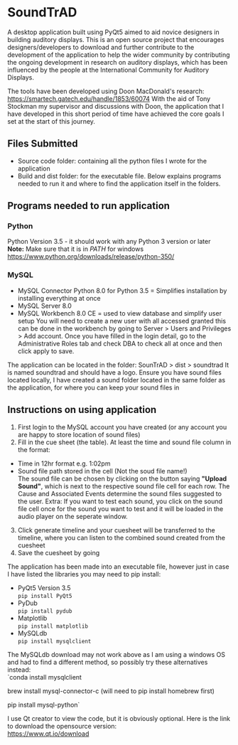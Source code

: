 # SoundTrAD
A desktop application built using PyQt5 aimed to aid novice designers in building auditory displays. This is an open source project that encourages designers/developers to download and further contribute to the development of the application to help the wider community by contributing the ongoing development in research on auditory displays, which has been influenced by the people at the International Community for Auditory Displays. 

The tools have been developed using Doon MacDonald's research: https://smartech.gatech.edu/handle/1853/60074 
With the aid of Tony Stockman my supervisor and discussions with Doon, the application that I have developed in this short period of time have achieved the core goals I set at the start of this journey. 

## Files Submitted
- Source code folder: containing all the python files I wrote for the application
- Build and dist folder: for the executable file. Below explains programs needed to run it and where to find the application itself in the folders.

## Programs needed to run application
### Python 
Python Version 3.5 - it should work with any Python 3 version or later\
**Note:** Make sure that it is in *PATH* for windows\
https://www.python.org/downloads/release/python-350/

### MySQL
- MySQL Connector Python 8.0 for Python 3.5 = Simplifies installation by installing everything at once
- MySQL Server 8.0
- MySQL Workbench 8.0 CE = used to view database and simplify user setup You will need to create a new user with all accessed granted this can be done in the workbench by going to Server > Users and Privileges > Add account. Once you have filled in the login detail, go to the Administrative Roles tab and check DBA to check all at once and then click apply to save.

The application can be located in the folder:
SounTrAD > dist > soundtrad
It is named soundtrad and should have a logo.
Ensure you have sound files located locally, I have created a sound folder located in the same folder as the application, for where you can keep your sound files in

## Instructions on using application
1. First login to the MySQL account you have created (or any account you are happy to store location of sound files)
2. Fill in the cue sheet (the table). At least the time and sound file column in the format:
 - Time in 12hr format e.g. 1:02pm
 - Sound file path stored in the cell (Not the soud file name!)\
The sound file can be chosen by clicking on the button saying **"Upload Sound"**, which is next to the respective sound file cell for each row. The Cause and Associated Events determine the sound files suggested to the user.
Extra: If you want to test each sound, you click on the sound file cell once for the sound you want to test and it will be loaded in the audio player on the seperate window.
3. Click generate timeline and your cuesheet will be transferred to the timeline, where you can listen to the combined sound created from the cuesheet
4. Save the cuesheet by going

The application has been made into an executable file, however just in case I have listed the libraries you may need to pip install:
- PyQt5 Version 3.5\
`pip install PyQt5`
- PyDub\
`pip install pydub`
- Matplotlib\
`pip install matplotlib`
- MySQLdb\
`pip install mysqlclient`

The MySQLdb download may not work above as I am using a windows OS and had to find
a different method, so possibly try these alternatives instead:\
`conda install mysqlclient

brew install mysql-connector-c  (will need to pip install homebrew first)

pip install mysql-python`


I use Qt creator to view the code, but it is obviously optional. Here is the link to download the opensource version:\
https://www.qt.io/download
